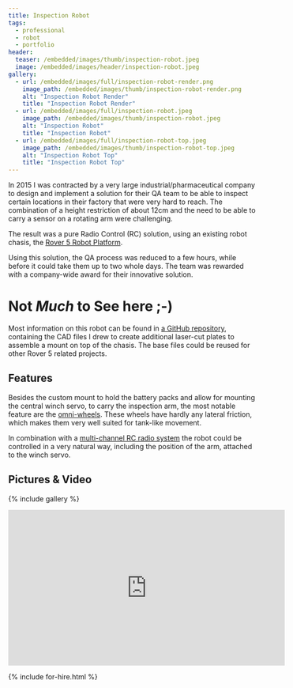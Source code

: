 ```yaml
---
title: Inspection Robot
tags:
  - professional
  - robot
  - portfolio
header:
  teaser: /embedded/images/thumb/inspection-robot.jpeg
  image: /embedded/images/header/inspection-robot.jpeg
gallery:
  - url: /embedded/images/full/inspection-robot-render.png
    image_path: /embedded/images/thumb/inspection-robot-render.png
    alt: "Inspection Robot Render"
    title: "Inspection Robot Render"
  - url: /embedded/images/full/inspection-robot.jpeg
    image_path: /embedded/images/thumb/inspection-robot.jpeg
    alt: "Inspection Robot"
    title: "Inspection Robot"
  - url: /embedded/images/full/inspection-robot-top.jpeg
    image_path: /embedded/images/thumb/inspection-robot-top.jpeg
    alt: "Inspection Robot Top"
    title: "Inspection Robot Top"
---
```


In 2015 I was contracted by a very large industrial/pharmaceutical company to design and implement a solution for their QA team to be able to inspect certain locations in their factory that were very hard to reach. The combination of a height restriction of about 12cm and the need to be able to carry a sensor on a rotating arm were challenging.

The result was a pure Radio Control (RC) solution, using an existing robot chasis, the [Rover 5 Robot Platform](https://www.sparkfun.com/products/10336).

Using this solution, the QA process was reduced to a few hours, while before it could take them up to two whole days. The team was rewarded with a company-wide award for their innovative solution.

# Not _Much_ to See here ;-)

Most information on this robot can be found in [a GitHub repository](https://github.com/christophevg/rover5), containing the CAD files I drew to create additional laser-cut plates to assemble a mount on top of the chasis. The base files could be reused for other Rover 5 related projects.

## Features

Besides the custom mount to hold the battery packs and allow for mounting the central winch servo, to carry the inspection arm, the most notable feature are the [omni-wheels](http://www.robotshop.com/eu/en/60mm-aluminum-omni-wheel.html). These wheels have hardly any lateral friction, which makes them very well suited for tank-like movement.

In combination with a [multi-channel RC radio system](http://www.robotshop.com/eu/en/spektrum-5-channel-radio-system.html) the robot could be controlled in a very natural way, including the position of the arm, attached to the winch servo.

## Pictures & Video

{% include gallery %}

<iframe width="560" height="315" src="https://www.youtube.com/embed/7OHj70Zl4tA?rel=0" frameborder="0" allowfullscreen></iframe>

{% include for-hire.html %}
